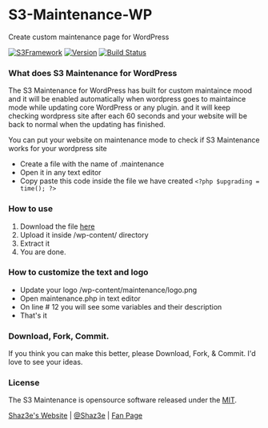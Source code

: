 # S3-Maintenance-WP
Create custom maintenance page for WordPress

[![S3Framework](http://img.shields.io/badge/S3Framework-Stable-blue.svg)](http://www.shaz3e.com)
[![Version](http://img.shields.io/badge/Version-1.0-green.svg)](http://www.shaz3e.com)
[![Build Status](https://travis-ci.org/Shaz3e/S3-Maintenance-WP.svg)](https://travis-ci.org/Shaz3e/S3-Maintenance-WP)

### What does S3 Maintenance for WordPress
The S3 Maintenance for WordPress has built for custom maintaince mood and it will be enabled automatically when wordpress goes to maintaince mode while updating core WordPress or any plugin. and it will keep checking wordpress site after each 60 seconds and your website will be back to normal when the updating has finished.

You can put your website on maintenance mode to check if S3 Maintenance works for your wordpress site
 - Create a file with the name of .maintenance
 - Open it in any text editor
 - Copy paste this code inside the file we have created `<?php $upgrading = time(); ?>`

### How to use
1. Download the file [here](https://github.com/Shaz3e/S3-Maintenance-WP/archive/master.zip)
2. Upload it inside /wp-content/ directory
3. Extract it
4. You are done.

### How to customize the text and logo
 - Update your logo /wp-content/maintenance/logo.png
 - Open maintenance.php in text editor
 - On line # 12 you will see some variables and their description
 - That's it

### Download, Fork, Commit.
If you think you can make this better, please Download, Fork, & Commit. I'd love to see your ideas.
 
### License

The S3 Maintenance is opensource software released under the [MIT](https://github.com/Shaz3e/S3-Maintenance-WP/blob/master/LICENSE).

[Shaz3e's Website](http://www.shaz3e.com) | [@Shaz3e](https://www.twitter.com/Shaz3e) | [Fan Page](https://www.facebook.com/Shaz3e)